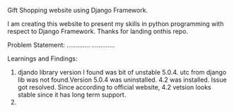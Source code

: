 Gift Shopping website using Django Framework.

I am creating this website to present my skills in python programming with respect to Django Framework. Thanks for landing onthis repo.

Problem Statement:
.............
.............

Learnings and Findings:
1. djando library version I found was bit of unstable 5.0.4. utc from django lib was not found.Version 5.0.4 was uninstalled. 4.2 was installed. Issue got resolved. Since according to official website, 4.2 vetsion looks stable since it has long term support.
2. 